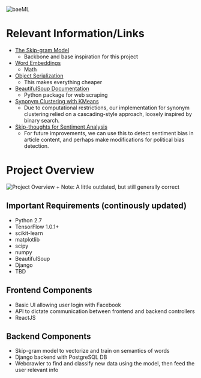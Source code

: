 ![baeML](https://i.imgur.com/rHwT8uD.png)

# Relevant Information/Links
+ [The Skip-gram Model](https://www.tensorflow.org/tutorials/word2vec)
	+ Backbone and base inspiration for this project
+ [Word Embeddings](http://colah.github.io/posts/2014-07-NLP-RNNs-Representations/)
	+ Math
+ [Object Serialization](https://docs.python.org/2/library/pickle.html)
	+ This makes everything cheaper
+ [BeautifulSoup Documentation](https://www.crummy.com/software/BeautifulSoup/bs3/documentation.html#Parsing%20HTML)
	+ Python package for web scraping
+ [Synonym Clustering with KMeans](http://cs229.stanford.edu/proj2013/DaoKellerBejnood-AlternateEquivalentSubstitutes.pdf)
	+ Due to computational restrictions, our implementation for synonym clustering relied on a cascading-style approach, loosely inspired by binary search.
+ [Skip-thoughts for Sentiment Analysis](https://github.com/tensorflow/models/tree/master/skip_thoughts)
	+ For future improvements, we can use this to detect sentiment bias in article content, and perhaps make modifications for political bias detection.

# Project Overview
![Project Overview](https://i.imgur.com/NZzHoOD.png)
	+ Note: A little outdated, but still generally correct

## Important Requirements (continously updated)
+ Python 2.7
+ TensorFlow 1.0.1+
+ scikit-learn 
+ matplotlib 
+ scipy 
+ numpy 
+ BeautifulSoup 
+ Django
+ TBD

## Frontend Components
+ Basic UI allowing user login with Facebook
+ API to dictate communication between frontend and backend controllers
+ ReactJS

## Backend Components
+ Skip-gram model to vectorize and train on semantics of words
+ Django backend with PostgreSQL DB
+ Webcrawler to find and classify new data using the model, then feed the user relevant info

